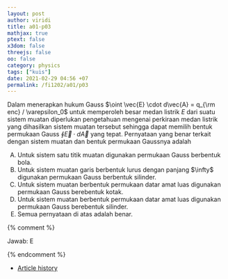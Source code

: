```yaml
---
layout: post
author: viridi
title: a01-p03
mathjax: true
ptext: false
x3dom: false
threejs: false
oo: false
category: physics
tags: ["kuis"]
date: 2021-02-29 04:56 +07
permalink: /fi1202/a01/p03
---
```

Dalam menerapkan hukum Gauss $\oint \vec{E} \cdot d\vec{A} = q_{\rm enc} / \varepsilon_0$ untuk memperoleh besar medan listrik $E$ dari suatu sistem muatan diperlukan pengetahuan mengenai perkiraan medan listrik yang dihasilkan sistem muatan tersebut sehingga dapat memilih bentuk permukaan Gauss $\oint \vec{E} \cdot d\vec{A}$ yang tepat. Pernyataan yang benar terkait dengan sistem muatan dan bentuk permukaan Gaussnya adalah
<ol type="A">
<li>Untuk sistem satu titik muatan digunakan permukaan Gauss berbentuk bola.</li>
<li>Untuk sistem muatan garis berbentuk lurus dengan panjang $\infty$ digunakan permukaan Gauss berbentuk silinder.</li>
<li>Untuk sistem muatan berbentuk permukaan datar amat luas digunakan permukaan Gauss berebentuk kotak.</li>
<li>Untuk sistem muatan berbentuk permukaan datar amat luas digunakan permukaan Gauss berebentuk silinder.</li>
<li>Semua pernyataan di atas adalah benar.</li>
</ol>

{% comment %}

Jawab: E

{% endcomment %}

+ [Article history](https://github.com/butiran/butiran.github.io/commits/master/_posts/fi1202/a01/2021-02-01-p03.md)
